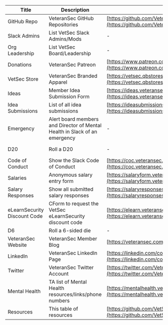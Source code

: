 Title | Description | Link | Slackbot
------------ | ------------- | ------------- | -------------
GitHub Repo | VeteranSec GitHub Repositories | [https://github.com/VeteranSec?tab=repositories](https://github.com/VeteranSec?tab=repositories) | !repo
Slack Admins | List VetSec Slack Admins/Mods | - | !admins, !mods
Org Leadership | List VetSec Board/Leadership | - | !board, !leadership
Donations | VeteranSec Patreon | [https://www.patreon.com/vetsec](https://www.patreon.com/vetsec) | !donate
VetSec Store | VeteranSec Branded Apparel | [https://vetsec.qbstores.com](https://vetsec.qbstores.com/) | !store
Ideas | Member Idea Submission Form | [https://ideas.veteransec.org](https://ideas.veteransec.org) | !idea, !ideas
Idea Submissions | List of all idea submissions | [https://ideasubmissions.veteransec.org](https://ideasubmissions.veteransec.org) | ideasubmissions, !ideasubmissions
Emergency | Alert board members and Director of Mental Health in Slack of an emergency | - | !911, !999, !112, !988
D20 | Roll a D20 | - | d20, roll for initiative
Code of Conduct | Show the Slack Code of Conduct | [https://coc.veteransec.org](https://coc.veteransec.org) | !coc, Code of Conduct
Salaries | Anonymous salary entry form | [https://salaryform.veteransec.org](https://salaryform.veteransec.org) | !salaryform, salaryform
Salary Responses | Show all submitted salary responses | [https://salaryresponses.veteransec.org](https://salaryresponses.veteransec.org) | !salaries, !salaryresponses
eLearnSecurity Discount Code | CForm to request the VetSec eLearnSecurity discount code | [https://elearn.veteransec.org](https://elearn.veteransec.org) | !elearnsecurity, !elearn
D6 | Roll a 6-sided die | - | d6
VeteranSec Website | VeteranSec Member Blog | [https://veteransec.com/](https://veteransec.com/) | !blog
LinkedIn | VeteranSec LinkedIn Page | [https://linkedin.com/company/veteransec](https://linkedin.com/company/veteransec) | !linkedin
Twitter | VeteranSec Twitter Account | [https://twitter.com/VeteranSec](https://twitter.com/VeteranSec)  | !twitter
Mental Health | TA list of Mental Health resources/links/phone numbers | [https://mentalhealth.veteransec.org](https://mentalhealth.veteransec.org) | !mentalhealth
Resources | This table of resources | [https://github.com/VetSec/vetsec_links/tree/master](https://github.com/VetSec/vetsec_links/tree/master) | !resources
